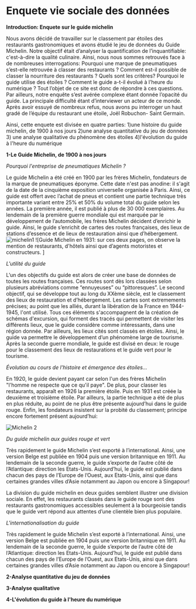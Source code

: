 # Enquete vie sociale des données 

**Introduction: Enquete sur le guide michelin**

Nous avons décidé de travailler sur le classement par étoiles des restaurants gastronomiques et avons étudié le jeu de données du Guide Michelin. Notre objectif était d’analyser la quantification de l’inquantifiable: c'est-à-dire la qualité culinaire. Ainsi, nous nous sommes retrouvés face à de nombreuses interrogations: Pourquoi une marque de pneumatiques s’est-elle retrouvée à classer des restaurants ?  Comment est-il possible de classer la nourriture des restaurants ? Quels sont les critères? Pourquoi le guide utilise des étoiles ? Comment le guide a-t-il évolué à l’heure du numérique ? Tout l’objet de ce site est donc de répondre à ces questions. 
Par ailleurs, notre enquête s’est avérée complexe étant donnée l’opacité du guide. La principale difficulté étant d’interviewer un acteur de ce monde. Après avoir essuyé de nombreux refus, nous avons pu interroger un haut gradé de l’équipe du restaurant une étoile, Joël Robuchon- Saint Germain. 

Ainsi, cette enquete est divisée en quatre parties: 1)une histoire du guide michelin, de 1900 à nos jours 2)une analyse quantitative du jeu de données 3) une analyse qualitative du phénomène des étoiles 4)l'évolution du guide à l'heure du numérique

**1-Le Guide Michelin, de 1900 à nos jours**

_Pourquoi l'entreprise de pneumatiques Michelin ?_

Le guide Michelin a été créé en 1900 par les frères Michelin, fondateurs de la marque de pneumatiques éponyme. Cette date n'est pas anodine: il s'agit de la date de la cinquième exposition universelle organisée à Paris. Ainsi, ce guide est offert avec l’achat de pneus et contient une partie technique très importante variant entre 25% et 50% du volume total du guide selon les années. La première année, il est publié à plus de 30 000 exemplaires. Au lendemain de la première guerre mondiale qui est marquée par le développement de l’automobile, les frères Michelin décident d’enrichir le guide. Ainsi, le guide s’enrichit de cartes des routes françaises, des lieux de stations d’essence et de lieux de restauration ainsi que d’hébergement. 
![michelin1](https://github.com/samir92130-fr/enquete-vie-sociale-des-donnees/assets/152915097/e2ecc6ad-748f-401c-b18d-86fabdb7af59)
![Guide Michelin en 1931: sur ces deux pages, on observe la mention de restaurants, d'hôtels ainsi que d’agents motoristes et constructeurs.  ] 

_L'utilité du guide_

L’un des objectifs du guide est alors de créer une base de données de toutes les routes françaises. Ces routes sont dès lors classées selon plusieurs abréviations comme “ennuyeuses” ou “pittoresques”. Le second objectif, qui se développe tout au long du XXème siècle, est le classement des lieux de restauration et d’hébergement. Les cartes sont extremements précises; au point que les alliés, durant la libération de la France en 1944-1945, l'ont utilisé. 
Tous ces éléments s'accompagnent de la création de schémas d'excursion, qui forment des tracés qui permettent de visiter les différents lieux, que le guide considère comme intéressants, dans une région donnée. Par ailleurs, les lieux cités sont classés en étoiles. Ainsi, le guide va permettre le développement d’un phénomène large de tourisme. Après la seconde guerre mondiale, le guide est divisé en deux: le rouge pour le classement des lieux de restaurations et le guide vert pour le tourisme. 

_Évolution au cours de l'histoire et émergence des étoiles…_

En 1920, le guide devient payant car selon l'un des frères Michelin "l'homme ne respecte que ce qu'il paye". De plus, pour classer les restaurants, apparaît en 1926 la première étoile. Puis en 1931 est créée la deuxième et troisième étoile. Par ailleurs, la partie technique a été de plus en plus réduite, au point de ne plus être présente aujourd’hui dans le guide rouge. Enfin, les fondateurs insistent sur la probité du classement; principe encore fortement présent aujourd’hui: 

![Michelin 2](https://github.com/samir92130-fr/enquete-vie-sociale-des-donnees/assets/152915097/c8a48331-ba7a-4b59-8c7f-9c9384378e7c)

_Du guide michelin aux guides rouge et vert_

Très rapidement le guide Michelin s’est exporté à l’international. Ainsi, une version Belge est publiée en 1904 puis une version britannique en 1911. Au lendemain de la seconde guerre, le guide s’exporte de l’autre côté de l’Atlantique: direction les Etats-Unis.
Aujourd’hui, le guide est publié dans chacun des pays de l’Europe de l’Ouest, aux Etats-Unis, ainsi que dans certaines grandes villes d’Asie notamment au Japon ou encore à Singapour! 


La division du guide michelin en deux guides semblent illustrer une division sociale. En effet, les restaurants classés dans le guide rouge sont des restaurants gastronomiques accessibles seulement à la bourgeoisie tandis que le guide vert répond aux attentes d’une clientèle bien plus populaire. 

_L'internationalisation du guide_

Très rapidement le guide Michelin s’est exporté à l’international. Ainsi, une version Belge est publiée en 1904 puis une version britannique en 1911. Au lendemain de la seconde guerre, le guide s’exporte de l’autre côté de l’Atlantique: direction les Etats-Unis.
Aujourd’hui, le guide est publié dans chacun des pays de l’Europe de l’Ouest, aux Etats-Unis, ainsi que dans certaines grandes villes d’Asie notamment au Japon ou encore à Singapour! 

**2-Analyse quantitative du jeu de données**


**3-Analyse qualitative**


**4-L'évolution du guide à l'heure du numérique**
